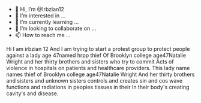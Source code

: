 - 👋 Hi, I’m @Irbzian12
- 👀 I’m interested in ...
- 🌱 I’m currently learning ...
- 💞️ I’m looking to collaborate on ...
- 📫 How to reach me ...

<!---
Irbzian12/Irbzian12 is a ✨ special ✨ repository because its `README.md` (this file) appears on your GitHub profile.
You can click the Preview link to take a look at your changes.
--->
Hi I am irbzian 12 
And I am trying to start a protest group to protect people against a lady age 47named hrpp thief
Of Brooklyn college age47Natalie Wright and her thirty brothers and sisters who try to commit
Acts of violence in hospitals on patients and healthcare providers.  This lady name names thief of Brooklyn college age47Natalie Wright 
And her thirty brothers and sisters and unknown sisters controls and creates sin and cos wave functions and radiations in peoples tissues in their
In their body's creating cavity's and disease.

